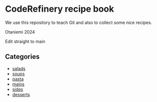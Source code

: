 # CodeRefinery recipe book

We use this repository to teach Git and also to collect
some nice recipes.

Otaniemi 2024

Edit straight to main

## Categories

- [salads](salads)
- [soups](soups)
- [pasta](pasta)
- [mains](mains)
- [sides](sides)
- [desserts](desserts)
